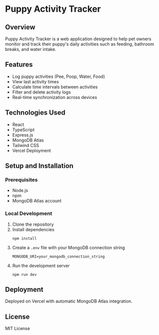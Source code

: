 # Puppy Activity Tracker

## Overview
Puppy Activity Tracker is a web application designed to help pet owners monitor and track their puppy's daily activities such as feeding, bathroom breaks, and water intake.

## Features
- Log puppy activities (Pee, Poop, Water, Food)
- View last activity times
- Calculate time intervals between activities
- Filter and delete activity logs
- Real-time synchronization across devices

## Technologies Used
- React
- TypeScript
- Express.js
- MongoDB Atlas
- Tailwind CSS
- Vercel Deployment

## Setup and Installation

### Prerequisites
- Node.js
- npm
- MongoDB Atlas account

### Local Development
1. Clone the repository
2. Install dependencies
   ```
   npm install
   ```
3. Create a `.env` file with your MongoDB connection string
   ```
   MONGODB_URI=your_mongodb_connection_string
   ```
4. Run the development server
   ```
   npm run dev
   ```

## Deployment
Deployed on Vercel with automatic MongoDB Atlas integration.

## License
MIT License
